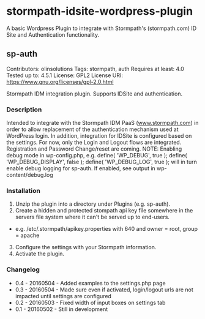 # stormpath-idsite-wordpress-plugin
A basic Wordpress Plugin to integrate with Stormpath's (stormpath.com) ID Site and Authentication functionality.

## sp-auth
Contributors: olinsolutions
Tags: stormpath, auth
Requires at least: 4.0
Tested up to: 4.5.1
License: GPL2
License URI: https://www.gnu.org/licenses/gpl-2.0.html

Stormpath IDM integration plugin.  Supports IDSite and authentication.

### Description
Intended to integrate with the Stormpath IDM PaaS (www.stormpath.com) in order to allow replacement of the authentication mechanism used at WordPress login.  In addition, integration for IDSite is configured based on the settings.
For now, only the Login and Logout flows are integrated.  Registration and Password Change/reset are coming.
NOTE: Enabling debug mode in wp-config.php, e.g.
	define( 'WP_DEBUG', true );
	define( 'WP_DEBUG_DISPLAY', false );
	define( 'WP_DEBUG_LOG', true );
will in turn enable debug logging for sp-auth.  If enabled, see output in wp-content/debug.log

### Installation
1. Unzip the plugin into a directory under Plugins (e.g. sp-auth).
2. Create a hidden and protected stompath api key file somewhere in the servers file system where it can\'t be served up to end-users.
* e.g. /etc/.stormpath/apikey.properties with 640 and owner = root, group = apache
3. Configure the settings with your Stormpath information.
4. Activate the plugin.


### Changelog
* 0.4 - 20160504 - Added examples to the settings.php page
* 0.3 - 20160504 - Made sure even if activated, login/logout urls are not impacted until settings are configured
* 0.2 - 20160503 - Fixed width of input boxes on settings tab
* 0.1 - 20160502 - Still in development


